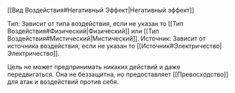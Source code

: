 [[Вид Воздействия#Негативный Эффект|Негативный эффект]]

Тип: Зависит от типа воздействия, если не указан то [[Тип Воздействия#Физический|Физический]] или [[Тип Воздействия#Мистический|Мистический]].
Источник: Зависит от источника воздействия, если не указан то [[Источник#Электричество|Электричество]].

Цель не может предпринимать никаких действий и даже передвигаться. Она не беззащитна, но предоставляет [[Превосходство]] для атак и воздействий против себя.  